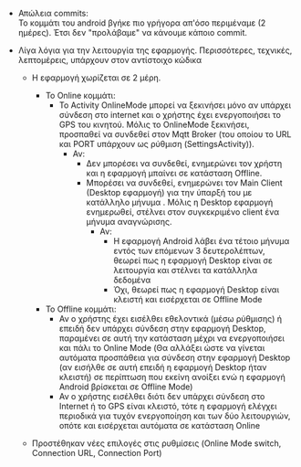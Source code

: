 + Απώλεια commits: <br />
    Το κομμάτι του android βγήκε πιο γρήγορα απ'όσο περιμέναμε (2 ημέρες). Έτσι δεν
    "προλάβαμε" να κάνουμε κάποιο commit.

+ Λίγα λόγια για την λειτουργία της εφαρμογής. Περισσότερες, τεχνικές, λεπτομέρεις, υπάρχουν
    στον αντίστοιχο κώδικα
    + Η εφαρμογή χωρίζεται σε 2 μέρη.
        + Το Online κομμάτι:
            + Το Activity OnlineMode μπορεί να ξεκινήσει μόνο αν υπάρχει σύνδεση στο internet και ο χρήστης
            έχει ενεργοποιήσει το GPS του κινητού. Μόλις το OnlineMode ξεκινήσει, προσπαθεί να συνδεθεί
            στον Mqtt Broker (του οποίου το URL και PORT υπάρχουν ως ρύθμιση (SettingsActivity)).
                + Αν:
                    + Δεν μπορέσει να συνδεθεί, ενημερώνει τον χρήστη και η εφαρμογή μπαίνει σε κατάσταση Offline.
                    + Μπορέσει να συνδεθεί, ενημερώνει τον Main Client (Desktop εφαρμογή) για την ύπαρξή του
                    με κατάλληλο μήνυμα . Μόλις η Desktop εφαρμογή ενημερωθεί, στέλνει στον συγκεκριμένο
                    client ένα μήνυμα αναγνώρισης.
                        + Αν:
                            + Η εφαρμογή Android λάβει ένα τέτοιο μήνυμα εντός των επόμενων 3 δευτερολέπτων,
                            θεωρεί πως η εφαρμογή Desktop είναι σε λειτουργία και στέλνει τα κατάλληλα δεδομένα
                            + Όχι, θεωρεί πως η εφαρμογή Desktop είναι κλειστή και εισέρχεται σε Offline Mode
        + Το Offline κομμάτι:
            + Αν ο χρήστης έχει εισέλθει εθελοντικά (μέσω ρύθμισης) ή επειδή δεν υπάρχει σύνδεση στην εφαρμογή Desktop,
            παραμένει σε αυτή την κατάσταση μέχρι να ενεργοποιήσει και πάλι το Online Mode (Θα αλλάξει ώστε
            να γίνεται αυτόματα προσπάθεια για σύνδεση στην εφαρμογή Desktop (αν εισήλθε σε αυτή επειδή
            η εφαρμογή Desktop ήταν κλειστή) σε περίπτωση που εκείνη ανοίξει ενώ η εφαρμογή Android
            βρίσκεται σε Offline Mode)
            + Αν ο χρήστης εισέλθει διότι δεν υπάρχει σύνδεση στο Internet ή το GPS είναι κλειστό, τότε
            η εφαρμογή ελέγχει περιοδικά για τυχόν ενεργοποίηση και των δύο λειτουργιών, οπότε και εισέρχεται
            αυτόματα σε κατάσταση Online

    + Προστέθηκαν νέες επιλογές στις ρυθμίσεις (Online Mode switch, Connection URL, Connection Port)